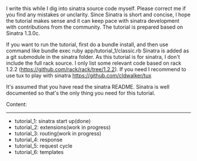 I write this while I dig into sinatra source code myself. Please correct me if you find any mistakes or unclarity. Since Sinatra is short and concise, I hope the tutorial makes sense and it can keep pace with sinatra development with contributions from the community. The tutorial is prepared based on Sinatra 1.3.0c. 

If you want to run the tutorial, first do a bundle install, and then use command like bundle exec ruby app/tutorial_1/classic.rb
Sinatra is added as a git submodule in the sinatra folder.
As this tutorial is for sinatra, I don't include the full rack source. I only list some relevant code based on rack 1.2.2 (https://github.com/rack/rack/tree/1.2.2).
If you need I recommend to use tux to play with sinatra https://github.com/cldwalker/tux

It's assumed that you have read the sinatra README. Sinatra is well documented so that's the only thing you need for this tutorial.

Content:
________

* tutorial_1: sinatra start up(done)
* tutorial_2: extensions(work in progress)
* tutorial_3: routing(work in progress)
* tutorial_4: response
* tutorial_5: request cycle
* tutorial_6: templates

